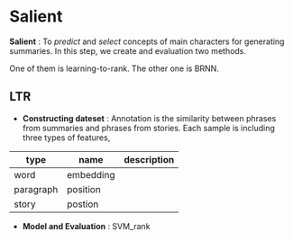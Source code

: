 # Salient
__Salient__ : To _predict_ and _select_ concepts of main characters for generating summaries. In this step, we create and evaluation two methods.

One of them is learning-to-rank. The other one is BRNN.

## LTR
* __Constructing dateset__ : Annotation is the similarity between phrases from summaries and phrases from stories. Each sample is including three types of features,

| type      | name      | description   |
| --------- | --------- | ------------- |
| word      | embedding |               |
| paragraph | position  |               |
| story     | postion   |               |

* __Model and Evaluation__ : SVM_rank
